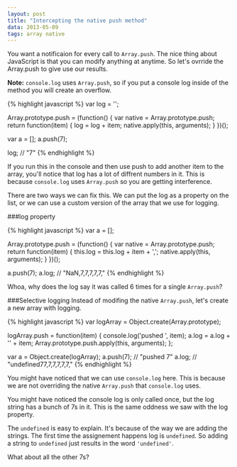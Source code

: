```yaml
---
layout: post
title: "Intercepting the native push method"
data: 2013-05-09
tags: array native
---
```


You want a notificaion for every call to `Array.push`. The nice thing about JavaScript is that you can modify anything at anytime. So let's ovrride the Array.push to give use our results.

**Note:** `console.log` uses `Array.push`, so if you put a console log inside of the method you will create an overflow.

{% highlight javascript %}
var log = '';

Array.prototype.push = (function() {
  var native = Array.prototype.push;
  return function(item) {
    log = log + item;
    native.apply(this, arguments);
  }
})();

var a = [];
a.push(7);

log; // "7"
{% endhighlight %}

If you run this in the console and then use push to add another item to the array, you'll notice that log has a lot of diffrent numbers in it. This is because `console.log` uses `Array.push` so you are getting interference.


There are two ways we can fix this. We can put the log as a property on the list, or we can use a custom version of the array that we use for logging.

###log property

{% highlight javascript %}
var a = [];

Array.prototype.push = (function() {
  var native = Array.prototype.push;
  return function(item) {
    this.log = this.log + item + ',';
    native.apply(this, arguments);
  }
})();

a.push(7);
a.log; // "NaN,7,7,7,7,7,"
{% endhighlight %}

Whoa, why does the log say it was called 6 times for a single `Array.push`?


###Selective logging
Instead of modifing the native `Array.push`, let's create a new array with logging.

{% highlight javascript %}
var logArray = Object.create(Array.prototype);

logArray.push = function(item) {
  console.log('pushed ', item);
  a.log = a.log + '' + item;
  Array.prototype.push.apply(this, arguments);
};

var a = Object.create(logArray);
a.push(7); // "pushed  7"
a.log; // "undefined77,7,7,7,7,7,"
{% endhighlight %}

You might have noticed that we can use `console.log` here. This is because we are not overriding the native `Array.push` that `console.log` uses. 

You might have noticed the console log is only called once, but the log string has a bunch of 7s in it. This is the same oddness we saw with the log property.

The `undefined` is easy to explain. It's because of the way we are adding the strings. The first time the assignement happens log is `undefined`. So adding a string to `undefined` just results in the word `'undefined'`.

What about all the other 7s?